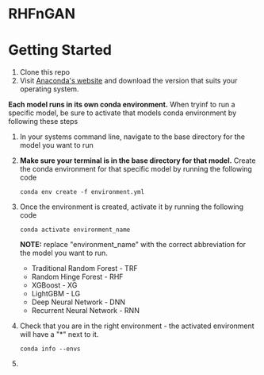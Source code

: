 # RHFnGAN

# Getting Started

1. Clone this repo
2. Visit [Anaconda's website](https://docs.anaconda.com/free/anaconda/install/index.html) and download the version that suits your operating system.

**Each model runs in its own conda environment.** When tryinf to run a specific model, be sure to activate that models conda environment by following these steps
1. In your systems command line, navigate to the base directory for the model you want to run
2. **Make sure your terminal is in the base directory for that model.** Create the conda environment for that specific model by running the following code  

   ```conda env create -f environment.yml``` 

4. Once the environment is created, activate it by running the following code

   ```conda activate environment_name```

   **NOTE:** replace "environment_name" with the correct abbreviation for the model you want to run.
   
   - Traditional Random Forest - TRF
   - Random Hinge Forest - RHF
   - XGBoost - XG
   - LightGBM - LG
   - Deep Neural Network - DNN
   - Recurrent Neural Network - RNN

5. Check that you are in the right environment - the activated environment will have a "*" next to it. 

   ```conda info --envs```

6.

